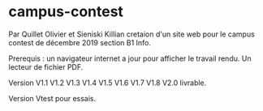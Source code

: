 # campus-contest
Par Quillet Olivier et Sieniski Killian
cretaion d'un site web pour le campus contest de décembre 2019 section B1 Info.

Prerequis : un navigateur internet a jour pour afficher le travail rendu.
Un lecteur de fichier PDF.

Version 	V1.1
		V1.2
		V1.3
		V1.4
		V1.5
		V1.6
		V1.7
		V1.8
		V2.0 livrable.

Version Vtest pour essais.
